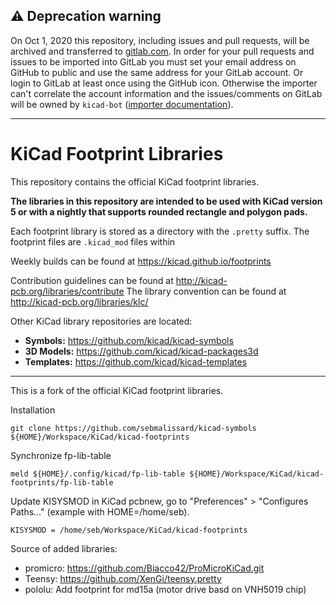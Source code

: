 ## :warning: Deprecation warning

On Oct 1, 2020 this repository, including issues and pull requests, will be archived and transferred to [gitlab.com](https://gitlab.com/kicad/libraries/kicad-footprints/). In order for your pull requests and issues to be imported into GitLab you must set your email address on GitHub to public and use the same address for your GitLab account. Or login to GitLab at least once using the GitHub icon. Otherwise the importer can't correlate the account information and the issues/comments on GitLab will be owned by `kicad-bot` ([importer documentation](https://docs.gitlab.com/ee/user/project/import/github.html#how-it-works)).

---

# KiCad Footprint Libraries

This repository contains the official KiCad footprint libraries.

**The libraries in this repository are intended to be used with KiCad version 5 or with a nightly that supports rounded rectangle and polygon pads.**

Each footprint library is stored as a directory with the `.pretty` suffix. The footprint files are `.kicad_mod` files within 

Weekly builds can be found at https://kicad.github.io/footprints

Contribution guidelines can be found at http://kicad-pcb.org/libraries/contribute
The library convention can be found at http://kicad-pcb.org/libraries/klc/

Other KiCad library repositories are located:

* **Symbols:** https://github.com/kicad/kicad-symbols
* **3D Models:** https://github.com/kicad/kicad-packages3d
* **Templates:** https://github.com/kicad/kicad-templates

----------------------------------------------------------------------------------------------------

This is a fork of the official KiCad footprint libraries.

Installation
```
git clone https://github.com/sebmalissard/kicad-symbols ${HOME}/Workspace/KiCad/kicad-footprints
```
Synchronize fp-lib-table
```
meld ${HOME}/.config/kicad/fp-lib-table ${HOME}/Workspace/KiCad/kicad-footprints/fp-lib-table
```

Update KISYSMOD in KiCad pcbnew, go to "Preferences" > "Configures Paths..." (example with HOME=/home/seb).
```
KISYSMOD = /home/seb/Workspace/KiCad/kicad-footprints
```

Source of added libraries:
* promicro: https://github.com/Biacco42/ProMicroKiCad.git
* Teensy: https://github.com/XenGi/teensy.pretty
* pololu: Add footprint for md15a (motor drive basd on VNH5019 chip)
